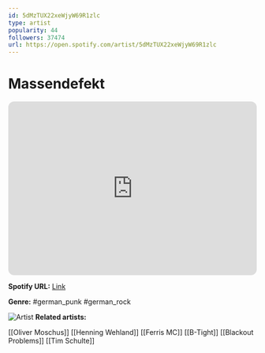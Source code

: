 ```yaml
---
id: 5dMzTUX22xeWjyW69R1zlc
type: artist
popularity: 44
followers: 37474
url: https://open.spotify.com/artist/5dMzTUX22xeWjyW69R1zlc
---
```

# Massendefekt

<iframe style="border-radius:12px" src="https://open.spotify.com/embed/artist/5dMzTUX22xeWjyW69R1zlc" width="100%" height="352" frameBorder="0" allowfullscreen="" allow="autoplay; clipboard-write; encrypted-media; fullscreen; picture-in-picture" loading="lazy"></iframe>

**Spotify URL:** [Link](https://open.spotify.com/artist/5dMzTUX22xeWjyW69R1zlc)

**Genre:**  #german_punk #german_rock

![Artist](https://i.scdn.co/image/ab6761610000e5ebe7033a1bb7c93197bbf7bfe1)
**Related artists:**

[[Oliver Moschus]]
[[Henning Wehland]]
[[Ferris MC]]
[[B-Tight]]
[[Blackout Problems]]
[[Tim Schulte]]
